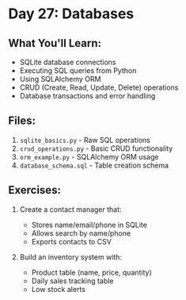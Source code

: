 # Day 27: Databases

## What You'll Learn:
- SQLite database connections
- Executing SQL queries from Python
- Using SQLAlchemy ORM
- CRUD (Create, Read, Update, Delete) operations
- Database transactions and error handling

## Files:
1. `sqlite_basics.py` - Raw SQL operations
2. `crud_operations.py` - Basic CRUD functionality
3. `orm_example.py` - SQLAlchemy ORM usage
4. `database_schema.sql` - Table creation schema

## Exercises:
1. Create a contact manager that:
   - Stores name/email/phone in SQLite
   - Allows search by name/phone
   - Exports contacts to CSV

2. Build an inventory system with:
   - Product table (name, price, quantity)
   - Daily sales tracking table
   - Low stock alerts